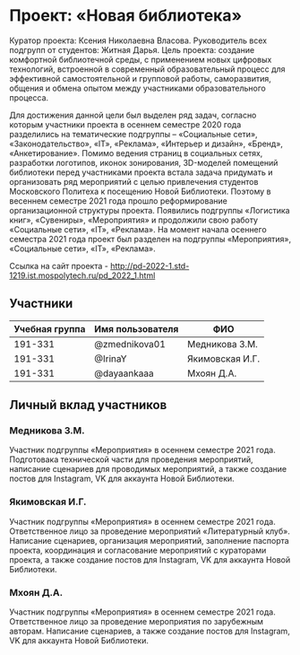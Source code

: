 # Проект: «Новая библиотека»

Куратор проекта: Ксения Николаевна Власова.
Руководитель всех подгрупп от студентов: Житная Дарья.
Цель проекта: создание комфортной библиотечной среды, с применением новых цифровых технологий, встроенной в современный образовательный процесс для эффективной самостоятельной и групповой работы, саморазвития, общения и обмена опытом между участниками образовательного процесса.

Для достижения данной цели был выделен ряд задач, согласно которым участники проекта в осеннем семестре 2020 года разделились на тематические подгруппы – «Социальные сети», «Законодательство», «IT», «Реклама», «Интерьер и дизайн», «Бренд», «Анкетирование». Помимо ведения страниц в социальных сетях, разработки логотипов, иконок зонирования, 3D-моделей помещений библиотеки перед участниками проекта встала задача придумать и организовать ряд мероприятий с целью привлечения студентов Московского Политеха к посещению Новой Библиотеки. Поэтому в весеннем семестре 2021 года прошло реформирование организационной структуры проекта. Появились подгруппы «Логистика книг», «Сувениры», «Мероприятия» и продолжили свою работу «Социальные сети», «IT», «Реклама». На момент начала осеннего семестра 2021 года проект был разделен на подгруппы «Мероприятия», «Социальные сети», «IT», «Реклама».

Ссылка на сайт проекта - http://pd-2022-1.std-1219.ist.mospolytech.ru/pd_2022_1.html
## Участники

| Учебная группа | Имя пользователя | ФИО                      |
|----------------|------------------|--------------------------|
| 191-331        | @zmednikova01    | Медникова З.М.           |
| 191-331        | @IrinaY          | Якимовская И.Г.          |
| 191-331        | @dayaankaaa      | Мхоян Д.А.               |

## Личный вклад участников

### Медникова З.М.

Участник подгруппы «Мероприятия» в осеннем семестре 2021 года. Подготовака технической части для проведения мероприятий, написание сценариев для проводимых мероприятий, а также создание постов для Instagram, VK для аккаунта Новой Библиотеки.

### Якимовская И.Г.

Участник подгруппы «Мероприятия» в осеннем семестре 2021 года. Ответственное лицо за проведение мероприятий «Литературный клуб». Написание сценариев, организация мероприятий, заполнение паспорта проекта, координация и согласование мероприятий с кураторами проекта, а также создание постов для Instagram, VK для аккаунта Новой Библиотеки.

### Мхоян Д.А.

Участник подгруппы «Мероприятия» в осеннем семестре 2021 года. Ответственное лицо за проведение мероприятия по зарубежным авторам. Написание сценариев, а также создание постов для Instagram, VK для аккаунта Новой Библиотеки.
